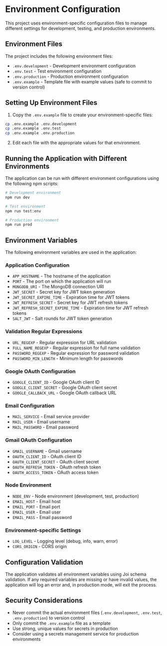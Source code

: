 # Environment Configuration

This project uses environment-specific configuration files to manage different settings for development, testing, and production environments.

## Environment Files

The project includes the following environment files:

- `.env.development` - Development environment configuration
- `.env.test` - Test environment configuration
- `.env.production` - Production environment configuration
- `.env.example` - Template file with example values (safe to commit to version control)

## Setting Up Environment Files

1. Copy the `.env.example` file to create your environment-specific files:

```bash
cp .env.example .env.development
cp .env.example .env.test
cp .env.example .env.production
```

2. Edit each file with the appropriate values for that environment.

## Running the Application with Different Environments

The application can be run with different environment configurations using the following npm scripts:

```bash
# Development environment
npm run dev

# Test environment
npm run test:env

# Production environment
npm run prod
```

## Environment Variables

The following environment variables are used in the application:

### Application Configuration
- `APP_HOSTNAME` - The hostname of the application
- `PORT` - The port on which the application will run
- `MONGODB_URI` - The MongoDB connection URI
- `JWT_SECRET` - Secret key for JWT token generation
- `JWT_SECRET_EXPIRE_TIME` - Expiration time for JWT tokens
- `JWT_REFRESH_SECRET` - Secret key for JWT refresh tokens
- `JWT_REFRESH_SECRET_EXPIRE_TIME` - Expiration time for JWT refresh tokens
- `SALT_JWT` - Salt rounds for JWT token generation

### Validation Regular Expressions
- `URL_REGEXP` - Regular expression for URL validation
- `FULL_NAME_REGEXP` - Regular expression for full name validation
- `PASSWORD_REGEXP` - Regular expression for password validation
- `PASSWORD_MIN_LENGTH` - Minimum length for passwords

### Google OAuth Configuration
- `GOOGLE_CLIENT_ID` - Google OAuth client ID
- `GOOGLE_CLIENT_SECRET` - Google OAuth client secret
- `GOOGLE_CALLBACK_URL` - Google OAuth callback URL

### Email Configuration
- `MAIL_SERVICE` - Email service provider
- `MAIL_USER` - Email username
- `MAIL_PASSWORD` - Email password

### Gmail OAuth Configuration
- `GMAIL_USERNAME` - Gmail username
- `OAUTH_CLIENT_ID` - OAuth client ID
- `OAUTH_CLIENT_SECRET` - OAuth client secret
- `OAUTH_REFRESH_TOKEN` - OAuth refresh token
- `OAUTH_ACCESS_TOKEN` - OAuth access token

### Node Environment
- `NODE_ENV` - Node environment (development, test, production)
- `EMAIL_HOST` - Email host
- `EMAIL_PORT` - Email port
- `EMAIL_USER` - Email user
- `EMAIL_PASS` - Email password

### Environment-specific Settings
- `LOG_LEVEL` - Logging level (debug, info, warn, error)
- `CORS_ORIGIN` - CORS origin

## Configuration Validation

The application validates all environment variables using Joi schema validation. If any required variables are missing or have invalid values, the application will log an error and, in production mode, will exit the process.

## Security Considerations

- Never commit the actual environment files (`.env.development`, `.env.test`, `.env.production`) to version control
- Only commit the `.env.example` file as a template
- Use strong, unique values for secrets in production
- Consider using a secrets management service for production environments 